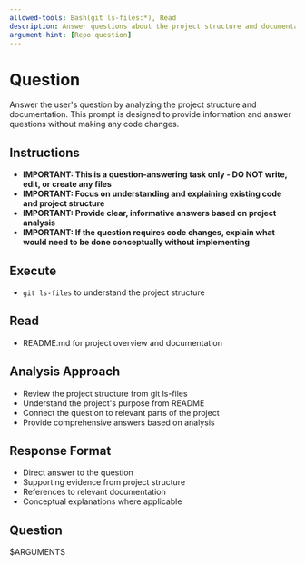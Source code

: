 ```yaml
---
allowed-tools: Bash(git ls-files:*), Read
description: Answer questions about the project structure and documentation without coding
argument-hint: [Repo question]
---
```


# Question

Answer the user's question by analyzing the project structure and documentation. This prompt is designed to provide information and answer questions without making any code changes.

## Instructions

- **IMPORTANT: This is a question-answering task only - DO NOT write, edit, or create any files**
- **IMPORTANT: Focus on understanding and explaining existing code and project structure**
- **IMPORTANT: Provide clear, informative answers based on project analysis**
- **IMPORTANT: If the question requires code changes, explain what would need to be done conceptually without implementing**

## Execute

- `git ls-files` to understand the project structure

## Read

- README.md for project overview and documentation

## Analysis Approach

- Review the project structure from git ls-files
- Understand the project's purpose from README
- Connect the question to relevant parts of the project
- Provide comprehensive answers based on analysis

## Response Format

- Direct answer to the question
- Supporting evidence from project structure
- References to relevant documentation
- Conceptual explanations where applicable

## Question

$ARGUMENTS
